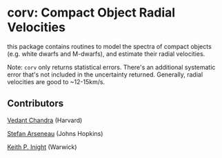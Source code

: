 # corv: Compact Object Radial Velocities

this package contains routines to model the spectra of compact objects (e.g. white dwarfs and M-dwarfs), and estimate their radial velocities. 

Note: `corv` only returns statistical errors. There's an additional systematic error that's not included in the uncertainty returned. Generally, radial velocities are good to ~12-15km/s.

## Contributors

[Vedant Chandra](https://vedantchandra.com/) (Harvard)

[Stefan Arseneau](https://stefanarseneau.github.io) (Johns Hopkins)

[Keith P. Inight](https://warwick.ac.uk/fac/sci/physics/research/astro/people/keithinight/) (Warwick)
